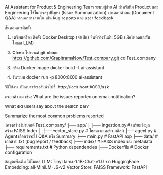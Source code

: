 AI Assistant for Product & Engineering Team
ระบบผู้ช่วย AI สำหรับทีม Product และ Engineering ใช้ในการสรุปปัญหา (Issue Summarization) และตอบคำถาม (Document Q&A) จากเอกสารภายใน เช่น bug reports และ user feedback

ขั้นตอนการติดตั้ง
1. เตรียมเครื่อง
ติดตั้ง Docker Desktop (จำเป็น)
พื้นที่ว่างขั้นต่ำ: 5GB (เพื่อโหลดและรันโมเดล LLM)

2. Clone โปรเจกต์
git clone https://github.com/GrapitramaNow/Test_company.git
cd Test_company

3. สร้าง Docker Image
docker build -t ai-assistant .

4. รันระบบ
docker run -p 8000:8000 ai-assistant

วิธีใช้งาน
เปิดเบราว์เซอร์แล้วไปที่:
http://localhost:8000/ask

กรอกคำถาม เช่น:
What are the issues reported on email notification?

What did users say about the search bar?

Summarize the most common problems reported

โครงสร้างโปรเจกต์
Test_company/
├── app/
│   ├── ingestion.py           # เตรียมข้อมูล สร้าง FAISS Index
│   ├── vector_store.py        # โหลดเวกเตอร์จากดิสก์
├── agent.py                   # Agent เลือกว่าจะใช้ Q&A หรือ Summary
├── main.py                    # FastAPI app
├── data/                      # เอกสาร .txt (bug report / feedback)
├── index/                     # FAISS index และ metadata
├── requirements.txt           # Python dependencies
├── Dockerfile                 # Docker configuration

ข้อมูลเพิ่มเติม
ใช้โมเดล LLM: TinyLlama-1.1B-Chat-v1.0 จาก HuggingFace
Embedding: all-MiniLM-L6-v2
Vector Store: FAISS
Framework: FastAPI
